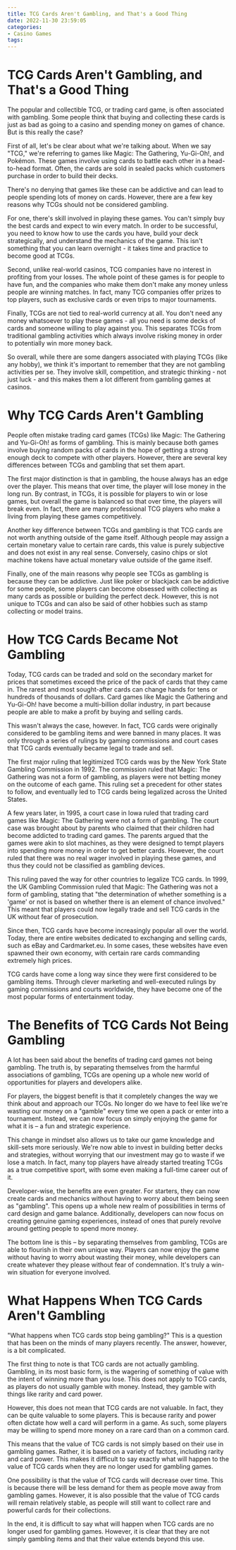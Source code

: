 ```yaml
---
title: TCG Cards Aren't Gambling, and That's a Good Thing
date: 2022-11-30 23:59:05
categories:
- Casino Games
tags:
---
```



#  TCG Cards Aren't Gambling, and That's a Good Thing

The popular and collectible TCG, or trading card game, is often associated with gambling. Some people think that buying and collecting these cards is just as bad as going to a casino and spending money on games of chance. But is this really the case?

First of all, let's be clear about what we're talking about. When we say "TCG," we're referring to games like Magic: The Gathering, Yu-Gi-Oh!, and Pokémon. These games involve using cards to battle each other in a head-to-head format. Often, the cards are sold in sealed packs which customers purchase in order to build their decks.

There's no denying that games like these can be addictive and can lead to people spending lots of money on cards. However, there are a few key reasons why TCGs should not be considered gambling.

For one, there's skill involved in playing these games. You can't simply buy the best cards and expect to win every match. In order to be successful, you need to know how to use the cards you have, build your deck strategically, and understand the mechanics of the game. This isn't something that you can learn overnight - it takes time and practice to become good at TCGs.

Second, unlike real-world casinos, TCG companies have no interest in profiting from your losses. The whole point of these games is for people to have fun, and the companies who make them don't make any money unless people are winning matches. In fact, many TCG companies offer prizes to top players, such as exclusive cards or even trips to major tournaments.

Finally, TCGs are not tied to real-world currency at all. You don't need any money whatsoever to play these games - all you need is some decks of cards and someone willing to play against you. This separates TCGs from traditional gambling activities which always involve risking money in order to potentially win more money back.

So overall, while there are some dangers associated with playing TCGs (like any hobby), we think it's important to remember that they are not gambling activities per se. They involve skill, competition, and strategic thinking - not just luck - and this makes them a lot different from gambling games at casinos.

#  Why TCG Cards Aren't Gambling

People often mistake trading card games (TCGs) like Magic: The Gathering and Yu-Gi-Oh! as forms of gambling. This is mainly because both games involve buying random packs of cards in the hope of getting a strong enough deck to compete with other players. However, there are several key differences between TCGs and gambling that set them apart.

The first major distinction is that in gambling, the house always has an edge over the player. This means that over time, the player will lose money in the long run. By contrast, in TCGs, it is possible for players to win or lose games, but overall the game is balanced so that over time, the players will break even. In fact, there are many professional TCG players who make a living from playing these games competitively.

Another key difference between TCGs and gambling is that TCG cards are not worth anything outside of the game itself. Although people may assign a certain monetary value to certain rare cards, this value is purely subjective and does not exist in any real sense. Conversely, casino chips or slot machine tokens have actual monetary value outside of the game itself.

Finally, one of the main reasons why people see TCGs as gambling is because they can be addictive. Just like poker or blackjack can be addictive for some people, some players can become obsessed with collecting as many cards as possible or building the perfect deck. However, this is not unique to TCGs and can also be said of other hobbies such as stamp collecting or model trains.

#  How TCG Cards Became Not Gambling

Today, TCG cards can be traded and sold on the secondary market for prices that sometimes exceed the price of the pack of cards that they came in. The rarest and most sought-after cards can change hands for tens or hundreds of thousands of dollars. Card games like Magic the Gathering and Yu-Gi-Oh! have become a multi-billion dollar industry, in part because people are able to make a profit by buying and selling cards.

This wasn't always the case, however. In fact, TCG cards were originally considered to be gambling items and were banned in many places. It was only through a series of rulings by gaming commissions and court cases that TCG cards eventually became legal to trade and sell.

The first major ruling that legitimized TCG cards was by the New York State Gambling Commission in 1992. The commission ruled that Magic: The Gathering was not a form of gambling, as players were not betting money on the outcome of each game. This ruling set a precedent for other states to follow, and eventually led to TCG cards being legalized across the United States.

A few years later, in 1995, a court case in Iowa ruled that trading card games like Magic: The Gathering were not a form of gambling. The court case was brought about by parents who claimed that their children had become addicted to trading card games. The parents argued that the games were akin to slot machines, as they were designed to tempt players into spending more money in order to get better cards. However, the court ruled that there was no real wager involved in playing these games, and thus they could not be classified as gambling devices.

This ruling paved the way for other countries to legalize TCG cards. In 1999, the UK Gambling Commission ruled that Magic: The Gathering was not a form of gambling, stating that "the determination of whether something is a 'game' or not is based on whether there is an element of chance involved." This meant that players could now legally trade and sell TCG cards in the UK without fear of prosecution.

Since then, TCG cards have become increasingly popular all over the world. Today, there are entire websites dedicated to exchanging and selling cards, such as eBay and Cardmarket.eu. In some cases, these websites have even spawned their own economy, with certain rare cards commanding extremely high prices.

TCG cards have come a long way since they were first considered to be gambling items. Through clever marketing and well-executed rulings by gaming commissions and courts worldwide, they have become one of the most popular forms of entertainment today.

#  The Benefits of TCG Cards Not Being Gambling

A lot has been said about the benefits of trading card games not being gambling. The truth is, by separating themselves from the harmful associations of gambling, TCGs are opening up a whole new world of opportunities for players and developers alike.

For players, the biggest benefit is that it completely changes the way we think about and approach our TCGs. No longer do we have to feel like we're wasting our money on a "gamble" every time we open a pack or enter into a tournament. Instead, we can now focus on simply enjoying the game for what it is – a fun and strategic experience.

This change in mindset also allows us to take our game knowledge and skill-sets more seriously. We're now able to invest in building better decks and strategies, without worrying that our investment may go to waste if we lose a match. In fact, many top players have already started treating TCGs as a true competitive sport, with some even making a full-time career out of it.

Developer-wise, the benefits are even greater. For starters, they can now create cards and mechanics without having to worry about them being seen as "gambling". This opens up a whole new realm of possibilities in terms of card design and game balance. Additionally, developers can now focus on creating genuine gaming experiences, instead of ones that purely revolve around getting people to spend more money.

The bottom line is this – by separating themselves from gambling, TCGs are able to flourish in their own unique way. Players can now enjoy the game without having to worry about wasting their money, while developers can create whatever they please without fear of condemnation. It's truly a win-win situation for everyone involved.

#  What Happens When TCG Cards Aren't Gambling



"What happens when TCG cards stop being gambling?" This is a question that has been on the minds of many players recently. The answer, however, is a bit complicated.

The first thing to note is that TCG cards are not actually gambling. Gambling, in its most basic form, is the wagering of something of value with the intent of winning more than you lose. This does not apply to TCG cards, as players do not usually gamble with money. Instead, they gamble with things like rarity and card power.

However, this does not mean that TCG cards are not valuable. In fact, they can be quite valuable to some players. This is because rarity and power often dictate how well a card will perform in a game. As such, some players may be willing to spend more money on a rare card than on a common card.

This means that the value of TCG cards is not simply based on their use in gambling games. Rather, it is based on a variety of factors, including rarity and card power. This makes it difficult to say exactly what will happen to the value of TCG cards when they are no longer used for gambling games.

One possibility is that the value of TCG cards will decrease over time. This is because there will be less demand for them as people move away from gambling games. However, it is also possible that the value of TCG cards will remain relatively stable, as people will still want to collect rare and powerful cards for their collections.

In the end, it is difficult to say what will happen when TCG cards are no longer used for gambling games. However, it is clear that they are not simply gambling items and that their value extends beyond this use.